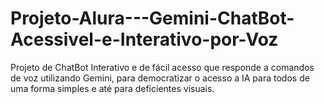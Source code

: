 # Projeto-Alura---Gemini-ChatBot-Acessivel-e-Interativo-por-Voz
Projeto de ChatBot Interativo e de fácil acesso que responde a comandos de voz utilizando Gemini, para democratizar o acesso a IA para todos de uma forma simples e até para deficientes visuais.
